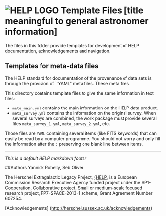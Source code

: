 

#   ![HELP LOGO](https://avatars1.githubusercontent.com/u/7880370?s=100&v=4) Template Files [title meaningful to general astronomer information]

The files in this folder provide templates for development of HELP
documentation, acknowledgements and navigation.


## Templates for meta-data files

The HELP standard for documentation of the provenance of data sets is
through the provision of ``YAML" meta files.  These meta files 

This directory contains template files to give the same information in text
files:

- `meta_main.yml` contains the main information on the HELP data product.
- `meta_survey.yml` contains the information on the original survey. When
  several surveys are combined, the work package must provide several files
  `meta_survey_1.yml`, `meta_survey_2.yml`, etc.

Those files are `YAML` containing several items (like FITS keywords) that can
easily be read by a computer programme. You should not worry and only fill the
information after the `:` preserving one blank line between items.


-------------------------------------------------------------------------------

*This is a default HELP markdown footer*

##Authors
Yannick Rohelly, Seb Oliver 

The Herschel Extragalactic Legacy Project, [(HELP](http://herschel.sussex.ac.uk/), is a European
Commission Research Executive Agency funded project under the
SP1-Cooperation, Collaborative project, Small or medium-scale focused
research project, FP7-SPACE-2013-1 scheme, Grant Agreement
Number 607254.

[Acknowledgements] (http://herschel.sussex.ac.uk/acknowledgements)

